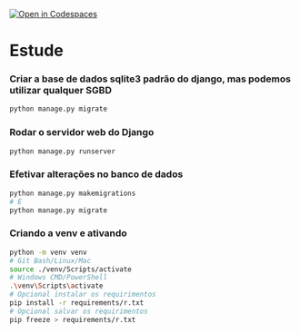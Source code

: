 [![Open in Codespaces](https://classroom.github.com/assets/launch-codespace-2972f46106e565e64193e422d61a12cf1da4916b45550586e14ef0a7c637dd04.svg)](https://classroom.github.com/open-in-codespaces?assignment_repo_id=20017187)
# Estude





### Criar a base de dados sqlite3 padrão do django, mas podemos utilizar qualquer SGBD
```bash
python manage.py migrate
```
### Rodar o servidor web do Django
```bash
python manage.py runserver
```


### Efetivar alterações no banco de dados
```bash
python manage.py makemigrations
# E
python manage.py migrate
```

### Criando a venv e ativando
```bash
python -m venv venv
# Git Bash/Linux/Mac
source ./venv/Scripts/activate
# Windows CMD/PowerShell
.\venv\Scripts\activate
# Opcional instalar os requirimentos
pip install -r requirements/r.txt
# Opcional salvar os requirimentos
pip freeze > requirements/r.txt
```